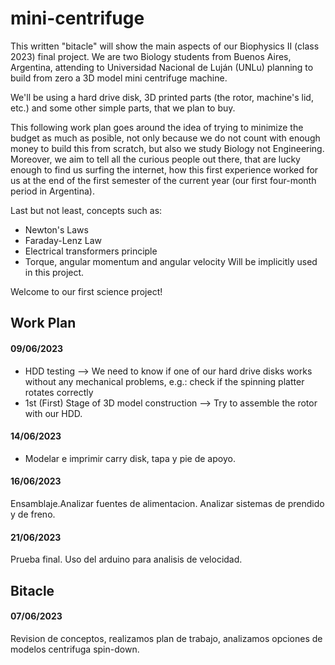# mini-centrifuge
This written "bitacle" will show the main aspects of our Biophysics II (class 2023) final project. 
We are two Biology students from Buenos Aires, Argentina, attending to Universidad Nacional de Luján (UNLu) planning to build from zero a 3D model mini centrifuge machine. 

We'll be using a hard drive disk, 3D printed parts (the rotor, machine's lid, etc.) and some other simple parts, that we plan to buy. 

This following work plan goes around the idea of trying to minimize the budget as much as posible, not only because we do not count with enough money to build this from scratch, but also we study Biology not Engineering. Moreover, we aim to tell all the curious people out there, that are lucky enough to find us surfing the internet, how this first experience worked for us at the end of the first semester of the current year (our first four-month period in Argentina).

Last but not least, concepts such as:
- Newton's Laws
- Faraday-Lenz Law
- Electrical transformers principle
- Torque, angular momentum and angular velocity
Will be implicitly used in this project.

Welcome to our first science project!

## Work Plan

#### 09/06/2023
- HDD testing --> We need to know if one of our hard drive disks works without any mechanical problems, e.g.: check if the spinning platter rotates correctly
- 1st (First) Stage of 3D model construction --> Try to assemble the rotor with our HDD.

#### 14/06/2023
- Modelar e imprimir carry disk, tapa y pie de apoyo.

#### 16/06/2023
Ensamblaje.Analizar fuentes de alimentacion. Analizar sistemas de prendido y de freno.

#### 21/06/2023
Prueba final. Uso del arduino para analisis de velocidad.

## Bitacle

#### 07/06/2023
Revision de conceptos, realizamos plan de trabajo, analizamos opciones de modelos centrifuga spin-down.
